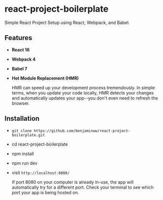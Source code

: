 # react-project-boilerplate
Simple React Project Setup using React, Webpack, and Babel.

## Features

* **React 16**
* **Webpack 4**
* **Babel 7**
* **Hot Module Replacement (HMR)**

   HMR can speed up your development process tremendously. In simple terms, when you update your code locally, HMR detects your changes and automatically updates your app--you don't even need to refresh the browser.

## Installation

* `git clone https://github.com/benjaminww/react-project-boilerplate.git`
* cd react-project-boilerplate
* npm install
* npm run dev
* visit `http://localhost:8080/`

   If port 8080 on your computer is already in-use, the app will automatically try for a different port. Check your terminal to see which port your app is being hosted on.
